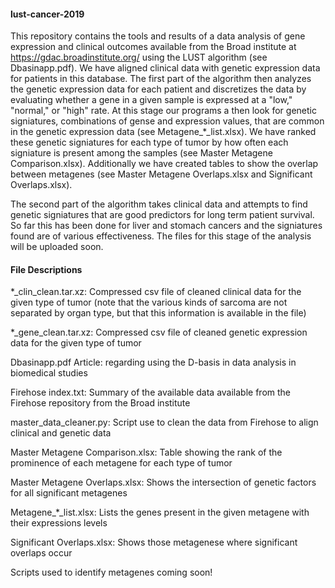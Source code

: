 #### lust-cancer-2019 ####
This repository contains the tools and results of a data analysis of gene expression and clinical outcomes available from the Broad institute at https://gdac.broadinstitute.org/ using the LUST algorithm (see Dbasinapp.pdf). We have aligned clinical data with genetic expression data for patients in this database. The first part of the algorithm then analyzes the genetic expression data for each patient and discretizes the data by evaluating whether a gene in a given sample is expressed at a "low," "normal," or "high" rate. At this stage our programs a then look for genetic signiatures, combinations of gense and expression values, that are common in the genetic expression data (see Metagene_*_list.xlsx). We have ranked these genetic signiatures for each type of tumor by how often each signiature is present among the samples (see Master Metagene Comparison.xlsx). Additionally we have created tables to show the overlap between metagenes (see Master Metagene Overlaps.xlsx and Significant Overlaps.xlsx).

The second part of the algorithm takes clinical data and attempts to find genetic signiatures that are good predictors for long term patient survival. So far this has been done for liver and stomach cancers and the signiatures found are of various effectiveness. The files for this stage of the analysis will be uploaded soon.


#### File Descriptions ####

*_clin_clean.tar.xz: Compressed csv file of cleaned clinical data for the given type of tumor (note that the various kinds of sarcoma are not separated by organ type, but that this information is available in the file)

*_gene_clean.tar.xz: Compressed csv file of cleaned genetic expression data for the given type of tumor

Dbasinapp.pdf Article: regarding using the D-basis in data analysis in biomedical studies

Firehose index.txt: Summary of the available data available from the Firehose repository from the Broad institute

master_data_cleaner.py: Script use to clean the data from Firehose to align clinical and genetic data

Master Metagene Comparison.xlsx: Table showing the rank of the prominence of each metagene for each type of tumor

Master Metagene Overlaps.xlsx: Shows the intersection of genetic factors for all significant metagenes

Metagene_*_list.xlsx: Lists the genes present in the given metagene with their expressions levels

Significant Overlaps.xlsx: Shows those metagenese where significant overlaps occur

Scripts used to identify metagenes coming soon!
